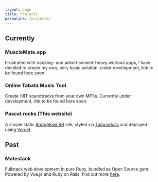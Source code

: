```yaml
---
layout: page
title: Projects
permalink: /projects/
---
```


## Currently

### MuscleMate.app
Frustrated with tracking- and advertisement-heavy workout apps, I have decided to create my own, very basic solution.    under development, link to be found here soon.

### Online Tabata Music Tool
Create HIIT soundtracks from your own MP3s. Currently under development, link to be found here soon.

### Pascal.rocks (This website)
A simple static [BridgetownRB](https://www.bridgetownrb.com) site, styled via [Tailwindcss](https://tailwindcss.com) and deployed using [Vercel](https://vercel.com).

## Past

### Matestack
Fullstack web development in pure Ruby, bundled as Open Source gem. Powered by Vue.js and Ruby on Rails, find out more [here](https://matestack.io).
